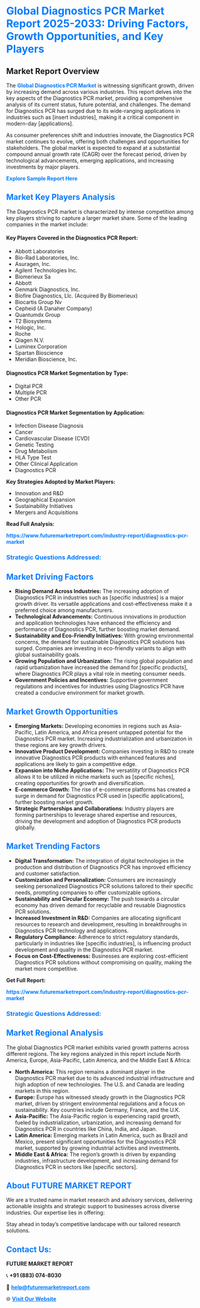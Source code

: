 <h1 style="color: #007BFF;">Global Diagnostics PCR Market Report 2025-2033: Driving Factors, Growth Opportunities, and Key Players</h1>

<section id="overview">
<h2>Market Report Overview</h2>
<p>The <a href="https://www.futuremarketreport.com/industry-report/diagnostics-pcr-market" style="color: #007BFF; text-decoration: none;"><strong>Global Diagnostics PCR Market</strong></a> is witnessing significant growth, driven by increasing demand across various industries. This report delves into the key aspects of the Diagnostics PCR market, providing a comprehensive analysis of its current status, future potential, and challenges. The demand for Diagnostics PCR has surged due to its wide-ranging applications in industries such as [insert industries], making it a critical component in modern-day [applications].</p>
<p>As consumer preferences shift and industries innovate, the Diagnostics PCR market continues to evolve, offering both challenges and opportunities for stakeholders. The global market is expected to expand at a substantial compound annual growth rate (CAGR) over the forecast period, driven by technological advancements, emerging applications, and increasing investments by major players.</p>
</section>

<section id="overview">
<p><a href="https://www.futuremarketreport.com/request-sample/reportId=124931" style="color: #007BFF; text-decoration: none;"><strong>Explore Sample Report Here</strong></a></p>
</section>

<section id="key-players">
<h2 style="color: #007BFF;">Market Key Players Analysis</h2>
<p>The Diagnostics PCR market is characterized by intense competition among key players striving to capture a larger market share. Some of the leading companies in the market include:</p>
<h4>Key Players Covered in the Diagnostics PCR Report:</h4>
<ul><li>Abbott Laboratories</li><li>Bio-Rad Laboratories, Inc.</li><li>Asuragen, Inc.</li><li>Agilent Technologies Inc.</li><li>Biomerieux Sa</li><li>Abbott</li><li>Genmark Diagnostics, Inc.</li><li>Biofire Diagnostics, Llc. (Acquired By Biomerieux)</li><li>Biocartis Group Nv</li><li>Cepheid (A Danaher Company)</li><li>Quantumdx Group</li><li>T2 Biosystems</li><li>Hologic, Inc.</li><li>Roche</li><li>Qiagen N.V.</li><li>Luminex Corporation</li><li>Spartan Bioscience</li><li>Meridian Bioscience, Inc.</li></ul>
<h4>Diagnostics PCR Market Segmentation by Type:</h4>
<ul><li>Digital PCR</li><li>Multiple PCR</li><li>Other PCR</li></ul>

<h4>Diagnostics PCR Market Segmentation by Application:</h4>
<ul><li>Infection Disease Diagnosis</li><li>Cancer</li><li>Cardiovascular Disease (CVD)</li><li>Genetic Testing</li><li>Drug Metabolism</li><li>HLA Type Test</li><li>Other Clinical Application</li><li>Diagnostics PCR</li></ul>
<p><strong>Key Strategies Adopted by Market Players:</strong></p>
<ul>
<li>Innovation and R&D</li>
<li>Geographical Expansion</li>
<li>Sustainability Initiatives</li>
<li>Mergers and Acquisitions</li>
</ul>
</section>

<section>
<p><strong>Read Full Analysis: </strong></p><a href="https://www.futuremarketreport.com/industry-report/diagnostics-pcr-market" style="color: #007BFF; text-decoration: none;"><strong>https://www.futuremarketreport.com/industry-report/diagnostics-pcr-market</strong></a>
<h3 style="color: #007BFF;">Strategic Questions Addressed:</h3>
</section>

<section id="driving-factors">
<h2 style="color: #007BFF;">Market Driving Factors</h2>
<ul>
<li><strong>Rising Demand Across Industries:</strong> The increasing adoption of Diagnostics PCR in industries such as [specific industries] is a major growth driver. Its versatile applications and cost-effectiveness make it a preferred choice among manufacturers.</li>
<li><strong>Technological Advancements:</strong> Continuous innovations in production and application technologies have enhanced the efficiency and performance of Diagnostics PCR, further boosting market demand.</li>
<li><strong>Sustainability and Eco-Friendly Initiatives:</strong> With growing environmental concerns, the demand for sustainable Diagnostics PCR solutions has surged. Companies are investing in eco-friendly variants to align with global sustainability goals.</li>
<li><strong>Growing Population and Urbanization:</strong> The rising global population and rapid urbanization have increased the demand for [specific products], where Diagnostics PCR plays a vital role in meeting consumer needs.</li>
<li><strong>Government Policies and Incentives:</strong> Supportive government regulations and incentives for industries using Diagnostics PCR have created a conducive environment for market growth.</li>
</ul>
</section>

<section id="growth-opportunities">
<h2 style="color: #007BFF;">Market Growth Opportunities</h2>
<ul>
<li><strong>Emerging Markets:</strong> Developing economies in regions such as Asia-Pacific, Latin America, and Africa present untapped potential for the Diagnostics PCR market. Increasing industrialization and urbanization in these regions are key growth drivers.</li>
<li><strong>Innovative Product Development:</strong> Companies investing in R&D to create innovative Diagnostics PCR products with enhanced features and applications are likely to gain a competitive edge.</li>
<li><strong>Expansion into Niche Applications:</strong> The versatility of Diagnostics PCR allows it to be utilized in niche markets such as [specific niches], creating opportunities for growth and diversification.</li>
<li><strong>E-commerce Growth:</strong> The rise of e-commerce platforms has created a surge in demand for Diagnostics PCR used in [specific applications], further boosting market growth.</li>
<li><strong>Strategic Partnerships and Collaborations:</strong> Industry players are forming partnerships to leverage shared expertise and resources, driving the development and adoption of Diagnostics PCR products globally.</li>
</ul>
</section>

<section id="trending-factors">
<h2 style="color: #007BFF;">Market Trending Factors</h2>
<ul>
<li><strong>Digital Transformation:</strong> The integration of digital technologies in the production and distribution of Diagnostics PCR has improved efficiency and customer satisfaction.</li>
<li><strong>Customization and Personalization:</strong> Consumers are increasingly seeking personalized Diagnostics PCR solutions tailored to their specific needs, prompting companies to offer customizable options.</li>
<li><strong>Sustainability and Circular Economy:</strong> The push towards a circular economy has driven demand for recyclable and reusable Diagnostics PCR solutions.</li>
<li><strong>Increased Investment in R&D:</strong> Companies are allocating significant resources to research and development, resulting in breakthroughs in Diagnostics PCR technology and applications.</li>
<li><strong>Regulatory Compliance:</strong> Adherence to strict regulatory standards, particularly in industries like [specific industries], is influencing product development and quality in the Diagnostics PCR market.</li>
<li><strong>Focus on Cost-Effectiveness:</strong> Businesses are exploring cost-efficient Diagnostics PCR solutions without compromising on quality, making the market more competitive.</li>
</ul>
</section>

<section>
<p><strong>Get Full Report: </strong></p><a href="https://www.futuremarketreport.com/industry-report/diagnostics-pcr-market" style="color: #007BFF; text-decoration: none;"><strong>https://www.futuremarketreport.com/industry-report/diagnostics-pcr-market</strong></a>
<h3 style="color: #007BFF;">Strategic Questions Addressed:</h3>
</section>


<section id="regional-analysis">
<h2 style="color: #007BFF;">Market Regional Analysis</h2>
<p>The global Diagnostics PCR market exhibits varied growth patterns across different regions. The key regions analyzed in this report include North America, Europe, Asia-Pacific, Latin America, and the Middle East & Africa:</p>
<ul>
<li><strong>North America:</strong> This region remains a dominant player in the Diagnostics PCR market due to its advanced industrial infrastructure and high adoption of new technologies. The U.S. and Canada are leading markets in this region.</li>
<li><strong>Europe:</strong> Europe has witnessed steady growth in the Diagnostics PCR market, driven by stringent environmental regulations and a focus on sustainability. Key countries include Germany, France, and the U.K.</li>
<li><strong>Asia-Pacific:</strong> The Asia-Pacific region is experiencing rapid growth, fueled by industrialization, urbanization, and increasing demand for Diagnostics PCR in countries like China, India, and Japan.</li>
<li><strong>Latin America:</strong> Emerging markets in Latin America, such as Brazil and Mexico, present significant opportunities for the Diagnostics PCR market, supported by growing industrial activities and investments.</li>
<li><strong>Middle East & Africa:</strong> The region’s growth is driven by expanding industries, infrastructure development, and increasing demand for Diagnostics PCR in sectors like [specific sectors].</li>
</ul>
</section>

<footer>
<h2 style="color: #007BFF;">About FUTURE MARKET REPORT</h2>
<p>We are a trusted name in market research and advisory services, delivering actionable insights and strategic support to businesses across diverse industries. Our expertise lies in offering:</p>

<p>Stay ahead in today’s competitive landscape with our tailored research solutions.</p>

<h2 style="color: #007BFF;">Contact Us:</h2>
<p><strong>FUTURE MARKET REPORT</strong></p>
<p>📞 <strong>+91 (883) 074-8030</strong></p>
<p>📧 <strong><a href="mailto:help@futuremarketreport.com" style="color: #007BFF;">help@futuremarketreport.com</a></strong></p>
<p>🌐 <strong><a href="https://www.futuremarketreport.com/" style="color: #007BFF;">Visit Our Website</a></strong></p>
</footer>